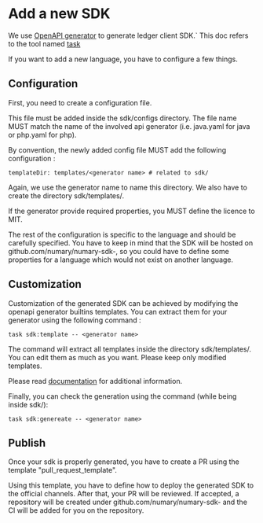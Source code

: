 # Add a new SDK

We use [OpenAPI generator](https://openapi-generator.tech/) to generate ledger client SDK.`
This doc refers to the tool named [task](https://taskfile.dev/)

If you want to add a new language, you have to configure a few things.

## Configuration

First, you need to create a configuration file.

This file must be added inside the sdk/configs directory.
The file name MUST match the name of the involved api generator (i.e. java.yaml for java or php.yaml for php).

By convention, the newly added config file MUST add the following configuration :
```
templateDir: templates/<generator name> # related to sdk/
```

Again, we use the generator name to name this directory. We also have to create the directory sdk/templates/<generator name>.

If the generator provide required properties, you MUST define the licence to MIT.

The rest of the configuration is specific to the language and should be carefully specified.
You have to keep in mind that the SDK will be hosted on github.com/numary/numary-sdk-<generator name>, so you could have to define some properties for a language which would not exist on another language.

## Customization

Customization of the generated SDK can be achieved by modifying the openapi generator builtins templates.
You can extract them for your generator using the following command :
```
task sdk:template -- <generator name>
```

The command will extract all templates inside the directory sdk/templates/<generator name>.
You can edit them as much as you want.
Please keep only modified templates.

Please read [documentation](https://openapi-generator.tech/docs/templating) for additional information.

Finally, you can check the generation using the command (while being inside sdk/):
```
task sdk:genereate -- <generator name>
```

## Publish

Once your sdk is properly generated, you have to create a PR using the template "pull_request_template".

Using this template, you have to define how to deploy the generated SDK to the official channels. After that, your PR will be reviewed.
If accepted, a repository will be created under github.com/numary/numary-sdk-<generator name> and the CI will be added for you on the repository.
